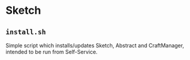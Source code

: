 # Sketch

## `install.sh`

Simple script which installs/updates Sketch, Abstract and CraftManager, intended to be run from Self-Service.
